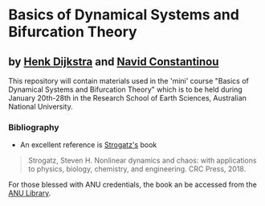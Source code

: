 # Basics of Dynamical Systems and Bifurcation Theory

## by <a href="http://www.staff.science.uu.nl/~dijks101/" target="_blank">Henk Dijkstra</a> and <a href="http://www.navidconstantinou.com/" target="_blank">Navid Constantinou</a>



This repository will contain materials used in the 'mini' course "Basics of Dynamical Systems and Bifurcation Theory" which is to be held during January 20th-28th in the Research School of Earth Sciences, Australian National University.


### Bibliography
- An excellent reference is [Strogatz's](http://www.staff.science.uu.nl/~dijks101/) book
> Strogatz, Steven H. Nonlinear dynamics and chaos: with applications to physics, biology, chemistry, and engineering. CRC Press, 2018.

For those blessed with ANU credentials, the book an be accessed from the [ANU Library](https://library.anu.edu.au/record=b6203090).
